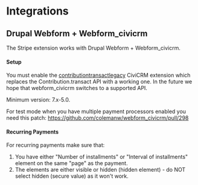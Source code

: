 # Integrations

## Drupal Webform + Webform_civicrm

The Stripe extension works with Drupal Webform + Webform_civicrm.

#### Setup

You must enable the [contributiontransactlegacy](https://github.com/mjwconsult/civicrm-contributiontransactlegacy) CiviCRM extension which replaces the Contribution.transact API with a working one. In the
future we hope that webform_civicrm switches to a supported API.

Minimum version: 7.x-5.0.

For test mode when you have multiple payment processors enabled you need this patch: https://github.com/colemanw/webform_civicrm/pull/298

#### Recurring Payments

For recurring payments make sure that:
1. You have either "Number of installments" or "Interval of installments" element on the same "page" as the payment.
2. The elements are either visible or hidden (hidden element) - do NOT select hidden (secure value) as it won't work.

